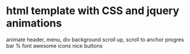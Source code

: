 # html template with CSS and jquery animations 
animate header, menu, div background 
scroll up, scroll to anchor
progres bar %
font awesome icons
nice buttons
